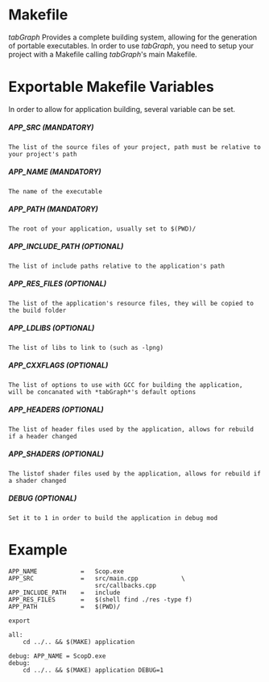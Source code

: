 # Makefile

*tabGraph* Provides a complete building system, allowing for the generation of portable executables.
In order to use *tabGraph*, you need to setup your project with a Makefile calling *tabGraph*'s main Makefile.

# Exportable Makefile Variables

In order to allow for application building, several variable can be set.

##### APP_SRC (MANDATORY)

    The list of the source files of your project, path must be relative to your project's path

##### APP_NAME (MANDATORY)

    The name of the executable

##### APP_PATH (MANDATORY)

    The root of your application, usually set to $(PWD)/

##### APP_INCLUDE_PATH (OPTIONAL)

    The list of include paths relative to the application's path

##### APP_RES_FILES (OPTIONAL)

    The list of the application's resource files, they will be copied to the build folder

##### APP_LDLIBS (OPTIONAL)

    The list of libs to link to (such as -lpng)

##### APP_CXXFLAGS (OPTIONAL)

    The list of options to use with GCC for building the application,
    will be concanated with *tabGraph*'s default options

##### APP_HEADERS (OPTIONAL)

    The list of header files used by the application, allows for rebuild if a header changed

##### APP_SHADERS (OPTIONAL)

    The listof shader files used by the application, allows for rebuild if a shader changed

##### DEBUG (OPTIONAL)

    Set it to 1 in order to build the application in debug mod

# Example

```make
APP_NAME            =   Scop.exe
APP_SRC             =   src/main.cpp			\
                        src/callbacks.cpp
APP_INCLUDE_PATH    =   include
APP_RES_FILES       =   $(shell find ./res -type f)
APP_PATH            =   $(PWD)/

export

all:
    cd ../.. && $(MAKE) application

debug: APP_NAME = ScopD.exe
debug:
    cd ../.. && $(MAKE) application DEBUG=1
```